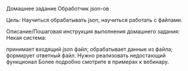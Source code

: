 Домашнее задание
Обработчик json-ов

Цель:
Научиться обрабатывать json, научиться работать с файлами.


Описание/Пошаговая инструкция выполнения домашнего задания:
Некая система:

принимает входящий json файл;
обрабатывает данные из файла;
формирует ответный файл.
Нужно реализовать недостающий функционал
Более подробно смотрите в примерах к вебинару.
